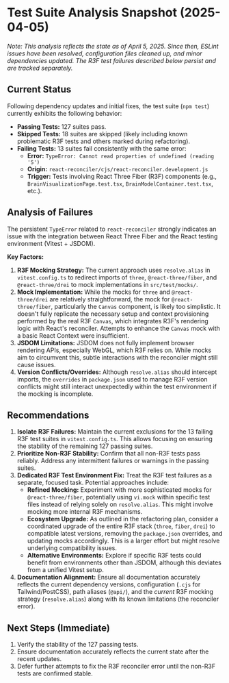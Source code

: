 # Test Suite Analysis Snapshot (2025-04-05)

*Note: This analysis reflects the state as of April 5, 2025. Since then, ESLint issues have been resolved, configuration files cleaned up, and minor dependencies updated. The R3F test failures described below persist and are tracked separately.*
## Current Status

Following dependency updates and initial fixes, the test suite (`npm test`) currently exhibits the following behavior:

- **Passing Tests:** 127 suites pass.
- **Skipped Tests:** 18 suites are skipped (likely including known problematic R3F tests and others marked during refactoring).
- **Failing Tests:** 13 suites fail consistently with the same error:
    - **Error:** `TypeError: Cannot read properties of undefined (reading 'S')`
    - **Origin:** `react-reconciler/cjs/react-reconciler.development.js`
    - **Trigger:** Tests involving React Three Fiber (R3F) components (e.g., `BrainVisualizationPage.test.tsx`, `BrainModelContainer.test.tsx`, etc.).

## Analysis of Failures

The persistent `TypeError` related to `react-reconciler` strongly indicates an issue with the integration between React Three Fiber and the React testing environment (Vitest + JSDOM).

**Key Factors:**

1.  **R3F Mocking Strategy:** The current approach uses `resolve.alias` in `vitest.config.ts` to redirect imports of `three`, `@react-three/fiber`, and `@react-three/drei` to mock implementations in `src/test/mocks/`.
2.  **Mock Implementation:** While the mocks for `three` and `@react-three/drei` are relatively straightforward, the mock for `@react-three/fiber`, particularly the `Canvas` component, is likely too simplistic. It doesn't fully replicate the necessary setup and context provisioning performed by the real R3F `Canvas`, which integrates R3F's rendering logic with React's reconciler. Attempts to enhance the `Canvas` mock with a basic React Context were insufficient.
3.  **JSDOM Limitations:** JSDOM does not fully implement browser rendering APIs, especially WebGL, which R3F relies on. While mocks aim to circumvent this, subtle interactions with the reconciler might still cause issues.
4.  **Version Conflicts/Overrides:** Although `resolve.alias` should intercept imports, the `overrides` in `package.json` used to manage R3F version conflicts might still interact unexpectedly within the test environment if the mocking is incomplete.

## Recommendations

1.  **Isolate R3F Failures:** Maintain the current exclusions for the 13 failing R3F test suites in `vitest.config.ts`. This allows focusing on ensuring the stability of the remaining 127 passing suites.
2.  **Prioritize Non-R3F Stability:** Confirm that all non-R3F tests pass reliably. Address any intermittent failures or warnings in the passing suites.
3.  **Dedicated R3F Test Environment Fix:** Treat the R3F test failures as a separate, focused task. Potential approaches include:
    *   **Refined Mocking:** Experiment with more sophisticated mocks for `@react-three/fiber`, potentially using `vi.mock` within specific test files instead of relying solely on `resolve.alias`. This might involve mocking more internal R3F mechanisms.
    *   **Ecosystem Upgrade:** As outlined in the refactoring plan, consider a coordinated upgrade of the entire R3F stack (`three`, `fiber`, `drei`) to compatible latest versions, removing the `package.json` overrides, and updating mocks accordingly. This is a larger effort but might resolve underlying compatibility issues.
    *   **Alternative Environments:** Explore if specific R3F tests could benefit from environments other than JSDOM, although this deviates from a unified Vitest setup.
4.  **Documentation Alignment:** Ensure all documentation accurately reflects the current dependency versions, configuration (`.cjs` for Tailwind/PostCSS), path aliases (`@api/`), and the *current* R3F mocking strategy (`resolve.alias`) along with its known limitations (the reconciler error).

## Next Steps (Immediate)

1.  Verify the stability of the 127 passing tests.
2.  Ensure documentation accurately reflects the current state after the recent updates.
3.  Defer further attempts to fix the R3F reconciler error until the non-R3F tests are confirmed stable.
